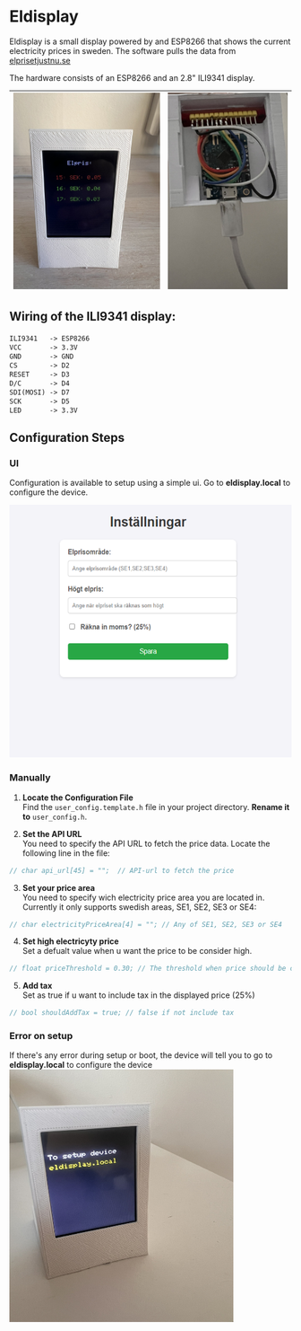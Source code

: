 # Eldisplay


Eldisplay is a small display  powered by and ESP8266 that shows the current electricity prices in sweden. The software pulls the data from [elprisetjustnu.se](https://www.elprisetjustnu.se)


The hardware consists of an ESP8266 and an 2.8" ILI9341 display.

| ![Image 1](https://github.com/PhPersson/eldisplay/raw/main/images/eldisplay.jpeg) | ![Image 2](https://github.com/PhPersson/eldisplay/raw/main/images/eldisplay_below.jpeg) |
|---|---|

## Wiring of the ILI9341 display:

```
ILI9341   -> ESP8266
VCC       -> 3.3V
GND       -> GND
CS        -> D2
RESET     -> D3
D/C       -> D4
SDI(MOSI) -> D7
SCK       -> D5
LED       -> 3.3V
```


## Configuration Steps

### UI
Configuration is available to setup using a simple ui. Go to __eldisplay.local__ to configure the device.

<img src="https://github.com/PhPersson/eldisplay/blob/main/images/ui.png"  height=450 >

### Manually
1. **Locate the Configuration File**  
   Find the `user_config.template.h` file in your project directory. __Rename it to__ `user_config.h`.

2. **Set the API URL**  
   You need to specify the API URL to fetch the price data. Locate the following line in the file:

```cpp
// char api_url[45] = "";  // API-url to fetch the price
```
3. **Set your price area**  
   You need to specify wich electricity price area you are located in. Currently it only supports swedish areas, SE1, SE2, SE3 or SE4:
```cpp
// char electricityPriceArea[4] = ""; // Any of SE1, SE2, SE3 or SE4
```

4. **Set high electricyty price**  
   Set a defualt value when u want the price to be consider high.
```cpp
// float priceThreshold = 0.30; // The threshold when price should be considered high
```
5. **Add tax**  
   Set as true if u want to include tax in the displayed price (25%)
```cpp
// bool shouldAddTax = true; // false if not include tax
```

### Error on setup
   If there's any error during setup or boot, the device will tell you to go to __eldisplay.local__ to configure the device
<img src="https://github.com/PhPersson/eldisplay/blob/main/images/setup_error.jpeg" width=400 height=450 >

